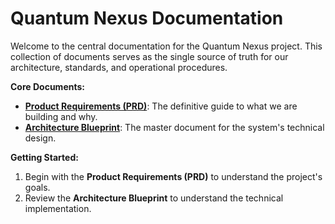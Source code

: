 # Quantum Nexus Documentation

Welcome to the central documentation for the Quantum Nexus project. This collection of documents serves as the single source of truth for our architecture, standards, and operational procedures.

**Core Documents:**

- [**Product Requirements (PRD)**](./prd.md): The definitive guide to what we are building and why.
- [**Architecture Blueprint**](./architecture/index.md): The master document for the system's technical design.

**Getting Started:**

1.  Begin with the **Product Requirements (PRD)** to understand the project's goals.
2.  Review the **Architecture Blueprint** to understand the technical implementation.

